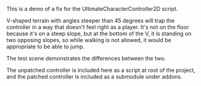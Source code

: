This is a demo of a fix for the UltimateCharacterController2D script.

V-shaped terrain with angles steeper than 45 degrees will trap the controller in a way that doesn't feel right as a player.
It's not on the floor because it's on a steep slope, but at the bottom of the V, it is standing on two opposing slopes,
so while walking is not allowed, it would be appropriate to be able to jump.

The test scene demonstrates the differences between the two.

The unpatched controller is included here as a script at root of the project,
and the patched controller is included as a submodule under addons.
